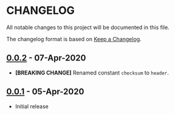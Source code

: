 # CHANGELOG
All notable changes to this project will be documented in this file.

The changelog format is based on [Keep a Changelog](https://keepachangelog.com/en/1.0.0/).

## [0.0.2] - 07-Apr-2020

- **[BREAKING CHANGE]** Renamed constant `checksum` to `header`.

## [0.0.1] - 05-Apr-2020

- Initial release

[0.0.2]: https://github.com/SphaeraFintech/Apostille/compare/v0.0.1...v0.0.2
[0.0.1]: https://github.com/SphaeraFintech/Apostille/releases/tag/0.0.1